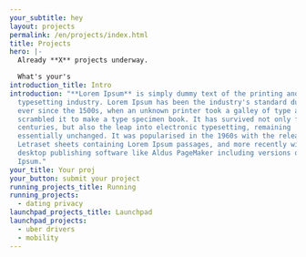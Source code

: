 ```yaml
---
your_subtitle: hey
layout: projects
permalink: /en/projects/index.html
title: Projects
hero: |-
  Already **X** projects underway.

  What's your's
introduction_title: Intro
introduction: "**Lorem Ipsum** is simply dummy text of the printing and
  typesetting industry. Lorem Ipsum has been the industry's standard dummy text
  ever since the 1500s, when an unknown printer took a galley of type and
  scrambled it to make a type specimen book. It has survived not only five
  centuries, but also the leap into electronic typesetting, remaining
  essentially unchanged. It was popularised in the 1960s with the release of
  Letraset sheets containing Lorem Ipsum passages, and more recently with
  desktop publishing software like Aldus PageMaker including versions of Lorem
  Ipsum."
your_title: Your proj
your_button: submit your project
running_projects_title: Running
running_projects:
  - dating privacy
launchpad_projects_title: Launchpad
launchpad_projects:
  - uber drivers
  - mobility
---
```

